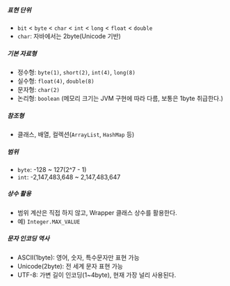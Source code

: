 ##### 표현 단위
- `bit` < `byte` < `char` < `int` < `long` < `float` < `double`
- `char`: 자바에서는 2byte(Unicode 기반)

##### 기본 자료형
- 정수형: `byte(1)`, `short(2)`, `int(4)`, `long(8)`
- 실수형: `float(4)`, `double(8)`
- 문자형: `char(2)`
- 논리형: `boolean` (메모리 크기는 JVM 구현에 따라 다름, 보통은 1byte 취급한다.)

##### 참조형
- 클래스, 배열, 컬렉션(`ArrayList`, `HashMap` 등)

##### 범위
- `byte`: -128 ~ 127(2^7 - 1)
- `int`: -2,147,483,648 ~ 2,147,483,647

##### 상수 활용
- 범위 계산은 직접 하지 않고, Wrapper 클래스 상수를 활용한다.
- 예) `Integer.MAX_VALUE`

##### 문자 인코딩 역사
- ASCII(1byte): 영어, 숫자, 특수문자만 표현 가능
- Unicode(2byte): 전 세계 문자 표현 가능
- UTF-8: 가변 길이 인코딩(1~4byte), 현재 가장 널리 사용된다.